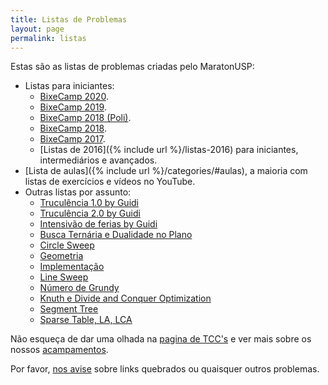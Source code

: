 ```yaml
---
title: Listas de Problemas
layout: page
permalink: listas
---
```


Estas são as listas de problemas criadas pelo MaratonUSP:

- Listas para iniciantes:
	- [BixeCamp 2020](https://docs.google.com/spreadsheets/d/1miUvi3sHPMi7K__tj90C8fg96scEWnFm3XoVbGgTkpc/edit?usp=sharing).
    - [BixeCamp 2019](https://docs.google.com/spreadsheets/d/11rx5KznjcPojFNiA4wxJ6ZgczLENCgmBFJguCPLkJUs/edit?usp=sharing).
    - [BixeCamp 2018 (Poli)](https://docs.google.com/spreadsheets/d/125MscN6BCLWx-GTDFKVOhw8Ni3VDWe7TrsP1zrjzsPo).
    - [BixeCamp 2018](https://drive.google.com/open?id=1HhwY-lslAjU7bebiImGcdWWT1jyuVvm3ttp-8gJS3Rg).
    - [BixeCamp 2017](https://docs.google.com/spreadsheets/d/1dXSSo5ybWk7WnuA5l6XjhddhIuJls5NHiRVzVc4A9pk).
    - [Listas de 2016]({% include url %}/listas-2016) para iniciantes, intermediários e avançados.
- [Lista de aulas]({% include url %}/categories/#aulas), a maioria com listas de exercícios e vídeos no YouTube.
- Outras listas por assunto:
	- [Truculência 1.0 by Guidi](https://docs.google.com/spreadsheets/d/1WwePli4VhDbeOAkT_Cd0Ewrqxuitsyc2VDt6fdazB7s/edit?usp=sharing)
	- [Truculência 2.0 by Guidi](https://docs.google.com/spreadsheets/d/1ojEo2vgpxXv_E-soCxLtg5wUvrakhEXofRg5lqvr4rg/edit?usp=sharing)
	- [Intensivão de ferias by Guidi](https://docs.google.com/spreadsheets/d/1QT-p_Nzb-c6bTdDcnBHq_qRJ7B9biH75014ItH1IIKU/edit?usp=sharing)
	- [Busca Ternária e Dualidade no Plano](https://docs.google.com/spreadsheets/d/1nxrLXlCvZtDfh1Y6V7cz4EPfx_mt0eC-spLt-92fOXU/edit?usp=sharing)
	- [Circle Sweep](https://docs.google.com/spreadsheets/d/13C_52V8Ko-I_dMCu_Vqm_DTTEEYzVl-ZmMKpuQ1SoWY/edit?usp=sharing)
	- [Geometria](https://docs.google.com/spreadsheets/d/1OK47NPphwo7JGuKB0E6sRtDeZP-43bShsFezj26-oUI/edit?usp=sharing)
	- [Implementação](https://docs.google.com/spreadsheets/d/1VXRZeH9F5J0EydFJFtBC8dmUveosPLzp0WhAx0R-BF4/edit?usp=sharing)
	- [Line Sweep](https://docs.google.com/spreadsheets/d/1gUJhWlCB63oaanTGJcJf8vx9F2Py9LsBql_NUi9OY8w/edit?usp=sharing)
	- [Número de Grundy](https://docs.google.com/spreadsheets/d/1iKLrLRugmWnn71TY5hGmDGfIoVM0ljYUAFMtb_IyxC0/edit?usp=sharing)
	- [Knuth e Divide and Conquer Optimization](https://docs.google.com/spreadsheets/d/1jQo3_fXIocAoLRvlozpqFi2b52MUEwoqm94uvK5diHY/edit?usp=sharing)
	- [Segment Tree](https://docs.google.com/spreadsheets/d/118hY6mmzsS-cvg6diXFvW5bMpvZ3pb3rMcFvfkkMm-M/edit?usp=sharing)
	- [Sparse Table, LA, LCA](https://docs.google.com/spreadsheets/d/1MNGdljJ4OjW0_nxgYjON3w08UUappZ1gqCdBVfbYhzo/edit?usp=sharing)

Não esqueça de dar uma olhada na [pagina de TCC's](https://www.ime.usp.br/~maratona/tccs.html) e ver mais sobre os nossos [acampamentos](https://www.ime.usp.br/~maratona/acampamentos).

Por favor, [nos avise](http://facebook.com/maratonusp) sobre links quebrados ou quaisquer outros problemas.
